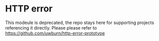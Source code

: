 # HTTP error

This modeule is deprecated, the repo stays here for supporting projects referencing it directly. Please please refer to https://github.com/uwburn/http-error-prototype
